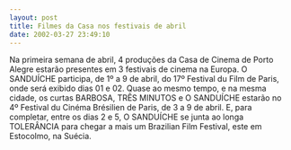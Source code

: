 ```yaml
---
layout: post
title: Filmes da Casa nos festivais de abril
date: 2002-03-27 23:49:10
---
```

Na primeira semana de abril, 4 produções da Casa de Cinema de Porto Alegre estarão presentes em 3 festivais de cinema na Europa. O SANDUÍCHE participa, de 1º a 9 de abril, do 17º Festival du Film de Paris, onde será exibido dias 01 e 02. Quase ao mesmo tempo, e na mesma cidade, os curtas BARBOSA, TRÊS MINUTOS e O SANDUÍCHE estarão no 4º Festival du Cinéma Brésilien de Paris, de 3 a 9 de abril. E, para completar, entre os dias 2 e 5, O SANDUÍCHE se junta ao longa TOLERÂNCIA para chegar a mais um Brazilian Film Festival, este em Estocolmo, na Suécia.